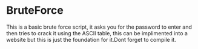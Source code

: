 # BruteForce

This is a basic brute force script, it asks you for the password to enter and then tries to crack it using the ASCII table, this can be implimented into a website but this is just the foundation for it.Dont forget to compile it.

